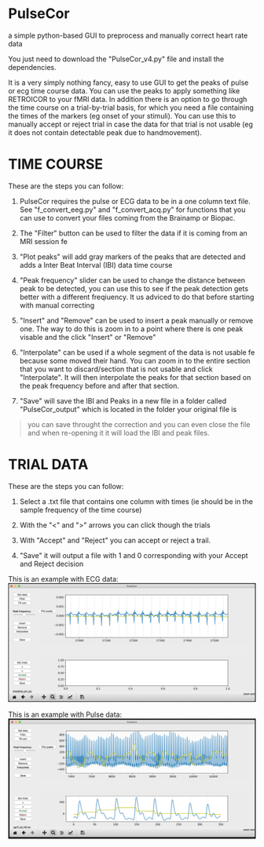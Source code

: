 # PulseCor
a simple python-based GUI to preprocess and manually correct heart rate data

You just need to download the "PulseCor_v4.py" file and install the dependencies.

It is a very simply nothing fancy, easy to use GUI to get the peaks of pulse or ecg time course data. You can use the peaks to apply something like RETROICOR to your fMRI data. In addition there is an option to go through the time course on a trial-by-trial basis, for which you need a file containing the times of the markers (eg onset of your stimuli). You can use this to manually accept or reject trial in case the data for that trial is not usable (eg it does not contain detectable peak due to handmovement).

# TIME COURSE
These are the steps you can follow:

1) PulseCor requires the pulse or ECG data to be in a one column text file. See "f_convert_eeg.py" and "f_convert_acq.py" for functions that you can use to convert your files coming from the Brainamp or Biopac.

2) The "Filter" button can be used to filter the data if it is coming from an MRI session fe

3) "Plot peaks" will add gray markers of the peaks that are detected and adds a Inter Beat Interval (IBI) data time course

4) "Peak frequency" slider can be used to change the distance between peak to be detected, you can use this to see if the peak detection gets better with a different freqiuency. It us adviced to do that before starting with manual correcting

5) "Insert" and "Remove" can be used to insert a peak manually or remove one. The way to do this is zoom in to a point where there is one peak visable and the  click "Insert" or "Remove"

6) "Interpolate" can be used if a whole segment of the data is not usable fe because some moved their hand. You can zoom in to the entire section that you want to discard/section that is not usable and click "Interpolate". It will then interpolate the peaks for that section based on the peak frequency before and after that section.

7) "Save" will save the IBI and Peaks in a new file in a folder called "PulseCor_output" which is located in the folder your original file is

> you can save throught the correction and you can even close the file and when re-opening it it will load the IBI and peak files.

# TRIAL DATA
These are the steps you can follow:

1) Select a .txt file that contains one column with times (ie should be in the sample frequency of the time course)

2) With the "<" and ">" arrows you can click though the trials

3) With "Accept" and "Reject" you can accept or reject a trail. 

4) "Save" it will output a file with 1 and 0 corresponding with your Accept and Reject decision

This is an example with ECG data:
![Example 1](ECG_example.png)


This is an example with Pulse data:
![Example 2](Pulse_example.png)
